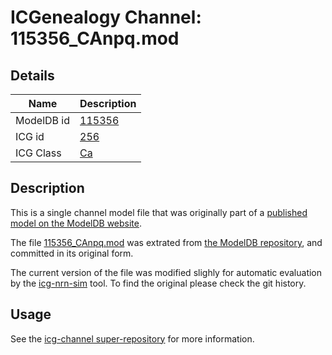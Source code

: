 # ICGenealogy Channel: 115356\_CAnpq.mod

## Details

Name | Description
---- | -----------
ModelDB id | [115356](http://senselab.med.yale.edu/ModelDB/ShowModel.cshtml?model=115356)
ICG id | [256](http://icg.neurotheory.ox.ac.uk/channels/3/256)
ICG Class | [Ca](http://icg.neurotheory.ox.ac.uk/channels/3)

## Description

This is a single channel model file that was originally part of a [published model on the ModelDB website](http://senselab.med.yale.edu/ModelDB/ShowModel.cshtml?model=115356).


The file [115356\_CAnpq.mod](115356_CAnpq.mod) was extrated from [the ModelDB repository](http://senselab.med.yale.edu/ModelDB/ShowModel.cshtml?model=115356), and committed in its original form.

The current version of the file was modified slighly for automatic evaluation by the [icg-nrn-sim](https://github.com/icgenealogy/icg-nrn-sim) tool. To find the original please check the git history.


## Usage

See the [icg-channel super-repository](https://github.com/icgenealogy/icg-channels) for more information.